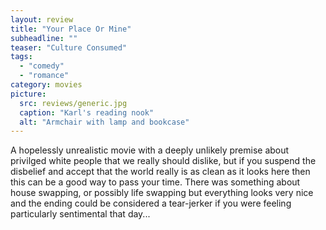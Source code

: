 ```yaml
---
layout: review
title: "Your Place Or Mine"
subheadline: ""
teaser: "Culture Consumed"
tags:
  - "comedy"
  - "romance"
category: movies
picture:
  src: reviews/generic.jpg
  caption: "Karl's reading nook"
  alt: "Armchair with lamp and bookcase"
---
```


A hopelessly unrealistic movie with a deeply unlikely premise about privilged white people that we really should dislike,
but if you suspend the disbelief and accept that the world really
is as clean as it looks here then this can be a good way to pass your
time. There was something about house swapping, or possibly life swapping
but everything looks very nice and the ending could be considered a
tear-jerker if you were feeling particularly sentimental that day...

